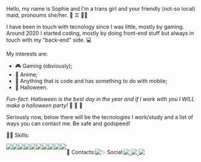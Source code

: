 Hello, my name is Sophie and I'm a trans girl and your friendly (not-so local) maid, pronoums she/her. :ribbon: :gemini: :rainbow_flag:	

I have been in touch with tecnology since I was little, mostly by gaming. Around 2020 I started coding, mostly by doing front-end stuff but always in touch with my "back-end" side. :computer: 

My interests are:
  - :video_game: Gaming (obviously);
  - :japanese_ogre:	 Anime;
  - :iphone: Anything that is code and has something to do with mobile;
  - :bat: Halloween.

*Fun-fact: Halloween is the best day in the year and if I work with you I WILL make a halloween party!* :ghost: :ghost: :ghost:

Seriously now, below there will be the tecnologies I work/study and a list of ways you can contact me. Be safe and godspeed!

:mage_woman: Skills:

<div style='display: flex'>
  <img src="https://img.shields.io/badge/HTML5-E34F26?style=for-the-badge&logo=html5&logoColor=white" /> 
  <img src="https://img.shields.io/badge/CSS3-1572B6?style=for-the-badge&logo=css3&logoColor=white" /> 
  <img src="https://img.shields.io/badge/Sass-CC6699?style=for-the-badge&logo=sass&logoColor=white" />
  <img src="https://img.shields.io/badge/JavaScript-F7DF1E?style=for-the-badge&logo=javascript&logoColor=black" />
  <img src="https://img.shields.io/badge/TypeScript-007ACC?style=for-the-badge&logo=typescript&logoColor=white" />
  <img src="https://img.shields.io/badge/Flutter-02569B?style=for-the-badge&logo=flutter&logoColor=white" />
  <img src="https://img.shields.io/badge/React-20232A?style=for-the-badge&logo=react&logoColor=61DAFB" />
  <img src="https://img.shields.io/badge/React_Native-20232A?style=for-the-badge&logo=react&logoColor=61DAFB" />
  <img src="https://img.shields.io/badge/styled--components-DB7093?style=for-the-badge&logo=styled-components&logoColor=white" />
  <img src="https://img.shields.io/badge/Material--UI-0081CB?style=for-the-badge&logo=material-ui&logoColor=white" />
</ div>


:calling:	Contacts:

<a href='mailto:sophiequines@gmail.com'> <img src="https://img.shields.io/badge/Gmail-D14836?style=for-the-badge&logo=gmail&logoColor=white" /> </a > 

:sparkles: Social:

<a href=''><img src="https://img.shields.io/badge/Instagram-E4405F?style=for-the-badge&logo=instagram&logoColor=white" target='_blank'/> </a > 
<a href='https://www.linkedin.com/in/sophie-quines/' target='_blank' > <img src="https://img.shields.io/badge/LinkedIn-0077B5?style=for-the-badge&logo=linkedin&logoColor=white" /> </a >
<a href='https://www.twitch.tv/kupcaky' target='_blank' > <img src="https://img.shields.io/badge/Twitch-9146FF?style=for-the-badge&logo=twitch&logoColor=white" /> </a >

